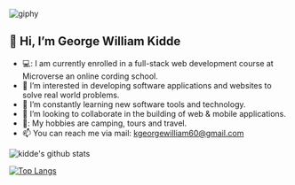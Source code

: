
![giphy](https://user-images.githubusercontent.com/50941074/145535504-e7865f42-1c16-4fe5-a154-ce108bab0514.gif)

<h2>👋 Hi, I’m George William Kidde</h2>

- 💻: I am currently enrolled in a full-stack web development course at Microverse an online cording school. 
- 👀 I’m interested in developing software applications and websites to solve real world problems.
- 🌱 I’m constantly learning new software tools and technology. 
- 💞️ I’m looking to collaborate in the building of web & mobile applications.
- 🎵: My hobbies are camping, tours and travel.
- 📫 You can reach me via mail: kgeorgewilliam60@gmail.com

![kidde's github stats](https://github-readme-stats.vercel.app/api?username=kidde60)

[![Top Langs](https://github-readme-stats.vercel.app/api/top-langs/?username=kidde60)](https://github.com/kidde60/github-readme-stats)
